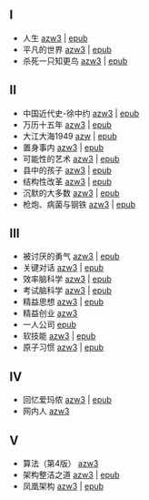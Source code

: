 ## I

- 人生 [azw3](book/人生.azw3) | [epub](book/人生.epub)
- 平凡的世界 [azw3](book/平凡的世界.azw3) | [epub](book/平凡的世界.epub)
- 杀死一只知更鸟 [azw3](book/杀死一只知更鸟.azw3) | [epub](book/杀死一只知更鸟.epub)

## II

- 中国近代史-徐中约 [azw3](book/中国近代史-徐中约.azw3) | [epub](book/中国近代史-徐中约.epub)
- 万历十五年 [azw3](book/万历十五年.azw3) | [epub](book/万历十五年.epub)
- 大江大海1949 [azw](book/大江大海1949.azw) | [epub](book/大江大海1949.epub)
- 置身事内 [azw3](book/置身事内.azw3) | [epub](book/置身事内.epub)
- 可能性的艺术 [azw3](book/可能性的艺术.azw3) | [epub](book/可能性的艺术.epub)
- 县中的孩子 [azw3](book/县中的孩子.azw3) | [epub](book/县中的孩子.epub)
- 结构性改革 [azw3](book/结构性改革.azw3) | [epub](book/结构性改革.epub)
- 沉默的大多数 [azw3](book/沉默的大多数.azw3) | [epub](book/沉默的大多数.epub)
- 枪炮、病菌与钢铁 [azw3](book/枪炮、病菌与钢铁.azw3) | [epub](book/枪炮、病菌与钢铁.epub)

## III

- 被讨厌的勇气 [azw3](book/被讨厌的勇气.azw3) | [epub](book/被讨厌的勇气.epub)
- 关键对话 [azw3](book/关键对话.azw3) | [epub](book/关键对话.epub)
- 效率脑科学 [azw3](book/效率脑科学.azw3) | [epub](book/效率脑科学.epub)
- 考试脑科学 [azw3](book/考试脑科学.azw3) | [epub](book/考试脑科学.epub)
- 精益思想 [azw3](book/精益思想.azw3) | [epub](book/精益思想.epub)
- 精益创业 [azw3](book/精益创业.azw3)
- 一人公司 [epub](book/一人公司.epub)
- 软技能 [azw3](book/软技能.azw3) | [epub](book/软技能.epub)
- 原子习惯 [azw3](book/原子习惯.azw3) | [epub](book/原子习惯.epub)

## IV

- 回忆爱玛侬 [azw3](book/回忆爱玛侬.azw3) | [epub](book/回忆爱玛侬.epub)
- 网内人 [azw3](book/网内人.azw3)

## V

- 算法（第4版） [azw3](book/算法（第4版）.azw3)
- 架构整洁之道 [azw3](book/架构整洁之道.azw3) | [epub](book/架构整洁之道.epub)
- 凤凰架构 [azw3](book/凤凰架构.azw3) | [epub](book/凤凰架构.epub)
